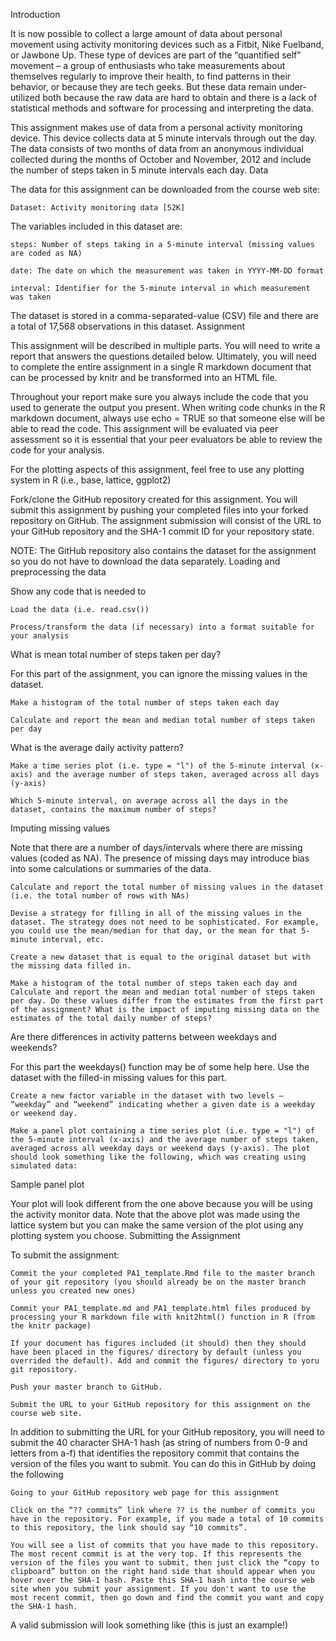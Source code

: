 Introduction

It is now possible to collect a large amount of data about personal movement using activity monitoring devices such as a Fitbit, Nike Fuelband, or Jawbone Up. These type of devices are part of the “quantified self” movement – a group of enthusiasts who take measurements about themselves regularly to improve their health, to find patterns in their behavior, or because they are tech geeks. But these data remain under-utilized both because the raw data are hard to obtain and there is a lack of statistical methods and software for processing and interpreting the data.

This assignment makes use of data from a personal activity monitoring device. This device collects data at 5 minute intervals through out the day. The data consists of two months of data from an anonymous individual collected during the months of October and November, 2012 and include the number of steps taken in 5 minute intervals each day.
Data

The data for this assignment can be downloaded from the course web site:

    Dataset: Activity monitoring data [52K]

The variables included in this dataset are:

    steps: Number of steps taking in a 5-minute interval (missing values are coded as NA)

    date: The date on which the measurement was taken in YYYY-MM-DD format

    interval: Identifier for the 5-minute interval in which measurement was taken

The dataset is stored in a comma-separated-value (CSV) file and there are a total of 17,568 observations in this dataset.
Assignment

This assignment will be described in multiple parts. You will need to write a report that answers the questions detailed below. Ultimately, you will need to complete the entire assignment in a single R markdown document that can be processed by knitr and be transformed into an HTML file.

Throughout your report make sure you always include the code that you used to generate the output you present. When writing code chunks in the R markdown document, always use echo = TRUE so that someone else will be able to read the code. This assignment will be evaluated via peer assessment so it is essential that your peer evaluators be able to review the code for your analysis.

For the plotting aspects of this assignment, feel free to use any plotting system in R (i.e., base, lattice, ggplot2)

Fork/clone the GitHub repository created for this assignment. You will submit this assignment by pushing your completed files into your forked repository on GitHub. The assignment submission will consist of the URL to your GitHub repository and the SHA-1 commit ID for your repository state.

NOTE: The GitHub repository also contains the dataset for the assignment so you do not have to download the data separately.
Loading and preprocessing the data

Show any code that is needed to

    Load the data (i.e. read.csv())

    Process/transform the data (if necessary) into a format suitable for your analysis

What is mean total number of steps taken per day?

For this part of the assignment, you can ignore the missing values in the dataset.

    Make a histogram of the total number of steps taken each day

    Calculate and report the mean and median total number of steps taken per day

What is the average daily activity pattern?

    Make a time series plot (i.e. type = "l") of the 5-minute interval (x-axis) and the average number of steps taken, averaged across all days (y-axis)

    Which 5-minute interval, on average across all the days in the dataset, contains the maximum number of steps?

Imputing missing values

Note that there are a number of days/intervals where there are missing values (coded as NA). The presence of missing days may introduce bias into some calculations or summaries of the data.

    Calculate and report the total number of missing values in the dataset (i.e. the total number of rows with NAs)

    Devise a strategy for filling in all of the missing values in the dataset. The strategy does not need to be sophisticated. For example, you could use the mean/median for that day, or the mean for that 5-minute interval, etc.

    Create a new dataset that is equal to the original dataset but with the missing data filled in.

    Make a histogram of the total number of steps taken each day and Calculate and report the mean and median total number of steps taken per day. Do these values differ from the estimates from the first part of the assignment? What is the impact of imputing missing data on the estimates of the total daily number of steps?

Are there differences in activity patterns between weekdays and weekends?

For this part the weekdays() function may be of some help here. Use the dataset with the filled-in missing values for this part.

    Create a new factor variable in the dataset with two levels – “weekday” and “weekend” indicating whether a given date is a weekday or weekend day.

    Make a panel plot containing a time series plot (i.e. type = "l") of the 5-minute interval (x-axis) and the average number of steps taken, averaged across all weekday days or weekend days (y-axis). The plot should look something like the following, which was creating using simulated data:

Sample panel plot

Your plot will look different from the one above because you will be using the activity monitor data. Note that the above plot was made using the lattice system but you can make the same version of the plot using any plotting system you choose.
Submitting the Assignment

To submit the assignment:

    Commit the your completed PA1_template.Rmd file to the master branch of your git repository (you should already be on the master branch unless you created new ones)

    Commit your PA1_template.md and PA1_template.html files produced by processing your R markdown file with knit2html() function in R (from the knitr package)

    If your document has figures included (it should) then they should have been placed in the figures/ directory by default (unless you overrided the default). Add and commit the figures/ directory to yoru git repository.

    Push your master branch to GitHub.

    Submit the URL to your GitHub repository for this assignment on the course web site.

In addition to submitting the URL for your GitHub repository, you will need to submit the 40 character SHA-1 hash (as string of numbers from 0-9 and letters from a-f) that identifies the repository commit that contains the version of the files you want to submit. You can do this in GitHub by doing the following

    Going to your GitHub repository web page for this assignment

    Click on the “?? commits” link where ?? is the number of commits you have in the repository. For example, if you made a total of 10 commits to this repository, the link should say “10 commits”.

    You will see a list of commits that you have made to this repository. The most recent commit is at the very top. If this represents the version of the files you want to submit, then just click the “copy to clipboard” button on the right hand side that should appear when you hover over the SHA-1 hash. Paste this SHA-1 hash into the course web site when you submit your assignment. If you don't want to use the most recent commit, then go down and find the commit you want and copy the SHA-1 hash.

A valid submission will look something like (this is just an example!)
